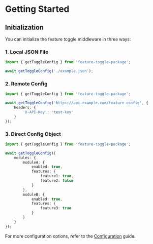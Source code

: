 # Getting Started

## Initialization

You can initialize the feature toggle middleware in three ways:

### 1. Local JSON File

```typescript
import { getToggleConfig } from 'feature-toggle-package';

await getToggleConfig('./example.json');
```

### 2. Remote Config

```typescript
import { getToggleConfig } from 'feature-toggle-package';

await getToggleConfig('https://api.example.com/feature-config', {
    headers: {
        'X-API-Key': 'test-key'
    }
});
```

### 3. Direct Config Object

```typescript
import { getToggleConfig } from 'feature-toggle-package';

await getToggleConfig({
    modules: {
        moduleA: {
            enabled: true,
            features: {
                feature1: true,
                feature2: false
            }
        },
        moduleB: {
            enabled: true,
            features: {
                feature3: true
            }
        }
    }
});
```

For more configuration options, refer to the [Configuration](./configuration.md) guide.
